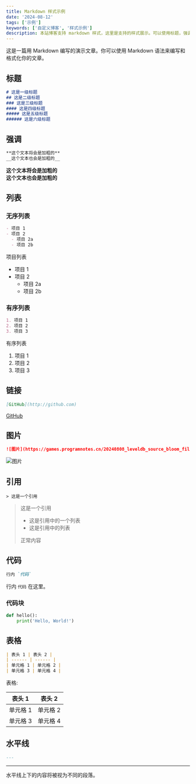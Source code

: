 ```yaml
---
title: Markdown 样式示例
date: '2024-08-12'
tags: ['示例']
keywords: ['自定义博客', '样式示例']
description: 本站博客支持 markdown 样式，这里是支持的样式展示。可以使用标题，强调，列表，链接，图片，引用，代码，表格，水平线等 markdown 语法。
---
```


这是一篇用 Markdown 编写的演示文章。你可以使用 Markdown 语法来编写和格式化你的文章。

## 标题

```markdown
# 这是一级标题
## 这是二级标题
### 这是三级标题
#### 这是四级标题
##### 这是五级标题
###### 这是六级标题
```

## 强调

```markdown
**这个文本将会是加粗的**
__这个文本也会是加粗的__
```

**这个文本将会是加粗的**  
__这个文本也会是加粗的__

## 列表

### 无序列表

```markdown
- 项目 1
- 项目 2
  - 项目 2a
  - 项目 2b
```

项目列表

- 项目 1
- 项目 2
  - 项目 2a
  - 项目 2b

### 有序列表
    
```markdown
1. 项目 1
2. 项目 2
3. 项目 3
```

有序列表

1. 项目 1
2. 项目 2
3. 项目 3

## 链接

```markdown
[GitHub](http://github.com)
```

[GitHub](http://github.com)

## 图片

```markdown
![图片](https://games.programnotes.cn/20240808_leveldb_source_bloom_filter_visualization.png/webp1600)
```

![图片](https://games.programnotes.cn/20240808_leveldb_source_bloom_filter_visualization.png/webp1600)

## 引用

```
> 这是一个引用
```

> 这是一个引用
> - 这是引用中的一个列表
> - 这是引用中的列表
> 
> 正常内容

## 代码

```markdown
行内 `代码`
```

行内 `代码` 在这里。

### 代码块

```python
def hello():
    print('Hello, World!')
```

## 表格

```markdown
| 表头 1 | 表头 2 |
| ------ | ------ |
| 单元格 1 | 单元格 2 |
| 单元格 3 | 单元格 4 |
```

表格: 

| 表头 1 | 表头 2 |
| ------ | ------ |
| 单元格 1 | 单元格 2 |
| 单元格 3 | 单元格 4 |


## 水平线

```markdown
---
```

---

水平线上下的内容将被视为不同的段落。